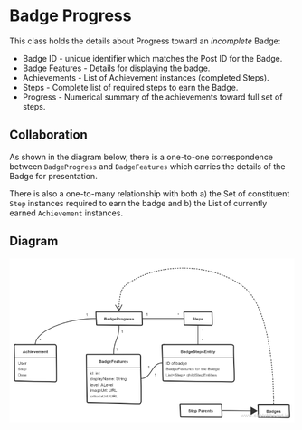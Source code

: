 # Badge Progress
This class holds the details about Progress toward an _incomplete_ Badge:
* Badge ID - unique identifier which matches the Post ID for the Badge.
* Badge Features - Details for displaying the badge.
* Achievements - List of Achievement instances (completed Steps).
* Steps - Complete list of required steps to earn the Badge.
* Progress - Numerical summary of the achievements toward full set of steps.

## Collaboration
As shown in the diagram below, there is a one-to-one correspondence between `BadgeProgress` and
`BadgeFeatures` which carries the details of the Badge for presentation.

There is also a one-to-many relationship with both 
a) the Set of constituent `Step` instances required to earn the badge and 
b) the List of currently earned `Achievement` instances.

## Diagram
![Badge Progress Class Diagram][badge-progress-diagram]

[badge-progress-diagram]: https://raw.githubusercontent.com/jettmarks/clueRide-angular/master/cluerideDocs/badge-progress-class-relationships.png "Badge Progress Class Diagram"
